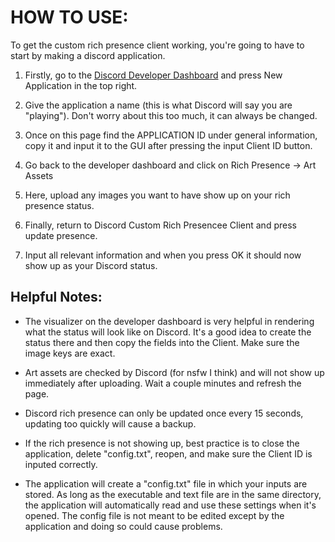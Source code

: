 # HOW TO USE:

To get the custom rich presence client working, you're going to have to start by making a discord application. 

1. Firstly, go to the [Discord Developer Dashboard](https://discord.com/developers/applications) and press New Application in the top right. 

2. Give the application a name (this is what Discord will say you are "playing"). Don't worry about this too much, it can always be changed. 

3. Once on this page find the APPLICATION ID under general information, copy it and input it to the GUI after pressing the input Client ID button. 

4. Go back to the developer dashboard and click on Rich Presence -> Art Assets

5. Here, upload any images you want to have show up on your rich presence status. 

6. Finally, return to Discord Custom Rich Presencee Client and press update presence. 

7. Input all relevant information and when you press OK it should now show up as your Discord status. 

## Helpful Notes:

* The visualizer on the developer dashboard is very helpful in rendering what the status will look like on Discord. It's a good idea to create the status there and then copy the fields into the Client. Make sure the image keys are exact. 

* Art assets are checked by Discord (for nsfw I think) and will not show up immediately after uploading. Wait a couple minutes and refresh the page. 

* Discord rich presence can only be updated once every 15 seconds, updating too quickly will cause a backup. 

* If the rich presence is not showing up, best practice is to close the application, delete "config.txt", reopen, and make sure the Client ID is inputed correctly. 

* The application will create a "config.txt" file in which your inputs are stored. As long as the executable and text file are in the same directory, the application will automatically read and use these settings when it's opened. The config file is not meant to be edited except by the application and doing so could cause problems. 
